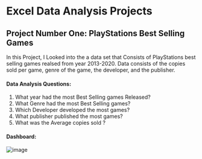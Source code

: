 # Excel Data Analysis Projects

## Project Number One: PlayStations Best Selling Games

In this Project, I Looked into the a data set that Consists of PlayStations best selling games realsed from year 2013-2020. Data consists of the copies sold per game, genre of the game, the developer, and the publisher.

  #### Data Analysis Questions:
  1. What year had the most Best Selling games Released? 
  3. What Genre had the most Best Selling games? 
  4. Which Developer developed the most games?
  5. What publisher published the most games? 
  6. What was the Average copies sold ?

#### Dashboard: 
![image](https://github.com/gigimontes/Excel-projects/assets/143570053/544fdf33-a26f-42b0-849a-fc7c15123593)
